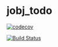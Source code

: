 # jobj_todo

[![codecov](https://codecov.io/gh/lanasergeeva/job4j_todo/branch/master/graph/badge.svg?token=NVW23CLG6I)](https://codecov.io/gh/lanasergeeva/job4j_todo)

[![Build Status](https://app.travis-ci.com/lanasergeeva/job4j_todo.svg?branch=master)](https://app.travis-ci.com/lanasergeeva/job4j_todo)

